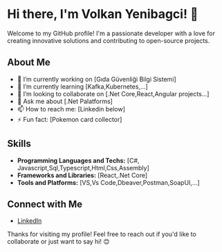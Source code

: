 # Hi there, I'm Volkan Yenibagci! 👋

Welcome to my GitHub profile! I'm a passionate developer with a love for creating innovative solutions and contributing to open-source projects.

## About Me

- 🔭 I’m currently working on [Gıda Güvenliği Bilgi Sistemi]
- 🌱 I’m currently learning [Kafka,Kubernetes,...]
- 👯 I’m looking to collaborate on [.Net Core,React,Angular projects...]
- 💬 Ask me about [.Net Palatforms]
- 📫 How to reach me: [Linkedin below]
- ⚡ Fun fact: [Pokemon card collector]

## Skills

- **Programming Languages and Techs:** [C#, Javascript,Sql,Typescript,Html,Css,Assembly]
- **Frameworks and Libraries:** [React,.Net Core]
- **Tools and Platforms:** [VS,Vs Code,Dbeaver,Postman,SoapUI,...]

## Connect with Me

- [LinkedIn](https://tr.linkedin.com/in/volkan-yenibagci)

Thanks for visiting my profile! Feel free to reach out if you'd like to collaborate or just want to say hi! 😊
